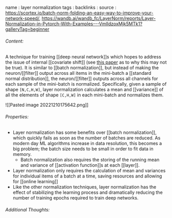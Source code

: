 name : layer normalization
tags : 
backlinks : 
source : https://scortex.io/batch-norm-folding-an-easy-way-to-improve-your-network-speed/, https://wandb.ai/wandb_fc/LayerNorm/reports/Layer-Normalization-in-Pytorch-With-Examples---VmlldzoxMjk5MTk1?galleryTag=beginner

###### Content:
A technique for training [[deep neural network]]s which hopes to address the issue of internal [[covariate shift]] (see [this paper](https://arxiv.org/abs/1805.11604) as to why this may not be true). It is similar to [[batch normalization]], but instead of making the neuron/[[filter]] output across all items in the mini-batch a [[standard normal distribution]], the neuron/[[filter]] outputs across all channels for each sample of the mini-batch is normalized.
Specifically, given a sample of shape `[N,C,H,W]`, layer normalization calculates a mean and [[variance]] of all the elements of shape `[C,H,W]` in each mini-batch and normalizes them.

![[Pasted image 20221210175642.png]]

###### Properties:
- Layer normalization has some benefits over [[batch normalization]], which quickly fails as soon as the number of batches are reduced. As modern day ML algorithms increase in data resolution, this becomes a big problem; the batch size needs to be small in order to fit data in memory. 
	- Batch normalization also requires the storing of the running mean and variance of [[activation function]]s at each [[layer]].
- Layer normalization only requires the calculation of mean and variances for individual items of a batch at a time, saving resources and allowing for [[online learning]]
- Like the other normalization techniques, layer normalization has the effect of stabilizing the learning process and dramatically reducing the number of training epochs required to train deep networks.

###### Additional Thoughts:

